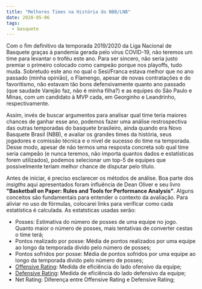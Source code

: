 ```yaml
---
title: "Melhores Times na História do NBB/LNB"
date: 2020-05-06
tags:
  - basquete
---
```


Com o fim definitivo da temporada 2019/2020 da Liga Nacional de Basquete graças à pandemia gerada pelo vírus COVID-19, não teremos um time para levantar o troféu este ano. Para ser sincero, não seria justo premiar o primeiro colocado como campeão porque nos playoffs, tudo muda. Sobretudo este ano no qual o Sesi/Franca estava melhor que no ano passado (minha opinião), o Flamengo, apesar de novas contratações e do favoritismo, não estavam tão bons defensivamente quanto ano passado (que saudade Varejão faz, não é minha filha?) e as equipes do São Paulo e Minas, com um candidato à MVP cada, em Georginho e Leandrinho, respectivamente. 

Assim, invés de buscar argumentos para analisar qual time teria maiores chances de ganhar esse ano, podemos fazer uma análise restrospectiva das outras temporadas do basquete brasileiro, ainda quando era Novo Basquete Brasil (NBB), e avaliar os grandes times da história, seus jogadores e comissão técnica e o nível de sucesso do time na temporada. Desse modo, apesar de não termos uma resposta concreta sob qual time seria campeão (e nunca teremos, não importa quantos dados e estatísticas forem utilizados), podemos selecionar um top-5 de equipes que possivelmente teriam melhor chance de disputar pelo título. 

Antes de iniciar, é preciso esclarecer os métodos de análise. Boa parte dos *insigths* aqui apresentados foram influência de Dean Oliver e seu livro **"Basketball on Paper: Rules and Tools for Performance Analysis"**. Alguns conceitos são fundamentais para entender o contexto da avaliação. Para aliviar no uso de fórmulas, colocarei links para verificar como cada estatística é calculada. As estatsticas usadas serão:

- Posses: Estimativa do número de posses de uma equipe no jogo. Quanto maior o número de posses, mais tentativas de converter cestas o time terá;
- Pontos realizado por posse: Média de pontos realizados por uma equipe ao longo da temporada divido pelo número de posses;
- Pontos sofridos por posse: Média de pontos sofridos por uma equipe ao longo da temporada divido pelo número de posses;
- [Offensive Rating](https://www.nbastuffer.com/analytics101/offensive-efficiency/): Medida de eficiência do lado ofensivo da equipe;
- [Defensive Rating](https://www.nbastuffer.com/analytics101/defensive-efficiency/): Medida de eficiência do lado defensivo da equipe;
- Net Rating: Diferença entre Offensive Rating e Defensive Rating; 














